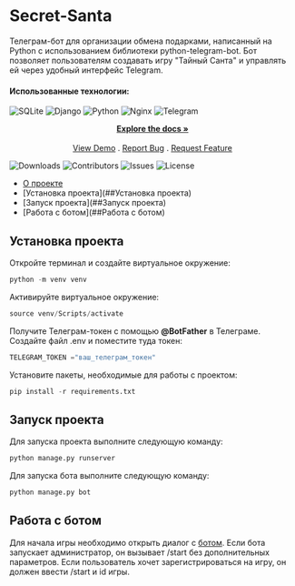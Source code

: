 # Secret-Santa


Телеграм-бот для организации обмена подарками, написанный на Python с использованием библиотеки python-telegram-bot.
Бот позволяет пользователям создавать игру "Тайный Санта" и управлять ей через удобный интерфейс Telegram.

#### Использованные технологии:
![SQLite](https://img.shields.io/badge/sqlite-%2307405e.svg?style=for-the-badge&logo=sqlite&logoColor=white)
![Django](https://img.shields.io/badge/django-%23092E20.svg?style=for-the-badge&logo=django&logoColor=white)
![Python](https://img.shields.io/badge/python-3670A0?style=for-the-badge&logo=python&logoColor=ffdd54)
![Nginx](https://img.shields.io/badge/nginx-%23009639.svg?style=for-the-badge&logo=nginx&logoColor=white)
![Telegram](https://img.shields.io/badge/Telegram-2CA5E0?style=for-the-badge&logo=telegram&logoColor=white)


  <p align="center">
    <a href="https://github.com/JacobKleim/Secret-Santa"><strong>Explore the docs »</strong></a>
    <br/>
    <br/>
    <a href="https://github.com/JacobKleim/Secret-Santa">View Demo</a>
    .
    <a href="https://github.com/JacobKleim/Secret-Santa/issues">Report Bug</a>
    .
    <a href="https://github.com/JacobKleim/Secret-Santa/issues">Request Feature</a>
  </p>
</p>

![Downloads](https://img.shields.io/github/downloads/JacobKleim/Secret-Santa/total) ![Contributors](https://img.shields.io/github/contributors/JacobKleim/Secret-Santa?color=dark-green) ![Issues](https://img.shields.io/github/issues/JacobKleim/Secret-Santa) ![License](https://img.shields.io/github/license/JacobKleim/Secret-Santa) 


* [О проекте](#Secret-Santa)
* [Установка проекта](##Установка проекта)
* [Запуск проекта](##Запуск проекта)
* [Работа с ботом](##Работа с ботом)


## Установка проекта

Откройте терминал и создайте виртуальное окружение:
```python
python -m venv venv
```
Активируйте виртуальное окружение:
```python
source venv/Scripts/activate
```
Получите Телеграм-токен с помощью **@BotFather** в Телеграме.
Создайте файл .env и поместите туда токен:

```python 
TELEGRAM_TOKEN ="ваш_телеграм_токен"
```

Установите пакеты, необходимые для работы с проектом:
```python
pip install -r requirements.txt
```
## Запуск проекта


Для запуска проекта выполните следующую команду:
```python
python manage.py runserver
```
Для запуска бота выполните следующую команду:
```python
python manage.py bot
```
## Работа с ботом

Для начала игры необходимо открыть диалог с [ботом](https://t.me/SantsSecretSants_bot).
Если бота запускает администратор, он вызывает /start без дополнительных параметров. 
Если пользователь хочет зарегистрироваться на игру, он должен ввести /start и id игры.